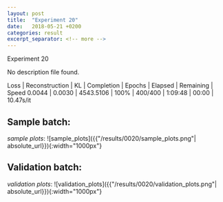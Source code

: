 ```yaml
---
layout: post
title:  "Experiment 20"
date:   2018-05-21 +0200
categories: result
excerpt_separator: <!-- more -->
---
```


<!-- more -->
Experiment 20

No description file found.

Loss | Reconstruction | KL | Completion | Epochs | Elapsed | Remaining | Speed
0.0044 | 0.0030 | 4543.5106 | 100% | 400/400 | 1:09:48 | 00:00 | 10.47s/it

## **Sample batch**:
_sample plots_:
![sample_plots]({{"/results/0020/sample_plots.png"| absolute_url}}){:width="1000px"}


## **Validation batch**:
_validation plots_:
![validation_plots]({{"/results/0020/validation_plots.png"| absolute_url}}){:width="1000px"}

